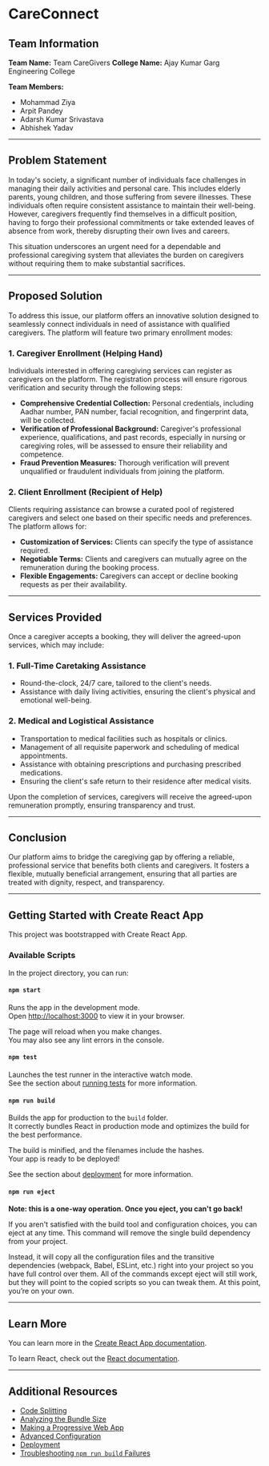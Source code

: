 # CareConnect

## Team Information

**Team Name:** Team CareGivers 
**College Name:** Ajay Kumar Garg Engineering College  

**Team Members:**  
- Mohammad Ziya  
- Arpit Pandey  
- Adarsh Kumar Srivastava
- Abhishek Yadav 

---

## Problem Statement

In today's society, a significant number of individuals face challenges in managing their daily activities and personal care. This includes elderly parents, young children, and those suffering from severe illnesses. These individuals often require consistent assistance to maintain their well-being. However, caregivers frequently find themselves in a difficult position, having to forgo their professional commitments or take extended leaves of absence from work, thereby disrupting their own lives and careers.

This situation underscores an urgent need for a dependable and professional caregiving system that alleviates the burden on caregivers without requiring them to make substantial sacrifices.

---

## Proposed Solution

To address this issue, our platform offers an innovative solution designed to seamlessly connect individuals in need of assistance with qualified caregivers. The platform will feature two primary enrollment modes:

### 1. Caregiver Enrollment (Helping Hand)

Individuals interested in offering caregiving services can register as caregivers on the platform. The registration process will ensure rigorous verification and security through the following steps:

- **Comprehensive Credential Collection:** Personal credentials, including Aadhar number, PAN number, facial recognition, and fingerprint data, will be collected.
- **Verification of Professional Background:** Caregiver's professional experience, qualifications, and past records, especially in nursing or caregiving roles, will be assessed to ensure their reliability and competence.
- **Fraud Prevention Measures:** Thorough verification will prevent unqualified or fraudulent individuals from joining the platform.

### 2. Client Enrollment (Recipient of Help)

Clients requiring assistance can browse a curated pool of registered caregivers and select one based on their specific needs and preferences. The platform allows for:

- **Customization of Services:** Clients can specify the type of assistance required.
- **Negotiable Terms:** Clients and caregivers can mutually agree on the remuneration during the booking process.
- **Flexible Engagements:** Caregivers can accept or decline booking requests as per their availability.

---

## Services Provided

Once a caregiver accepts a booking, they will deliver the agreed-upon services, which may include:

### 1. Full-Time Caretaking Assistance

- Round-the-clock, 24/7 care, tailored to the client's needs.
- Assistance with daily living activities, ensuring the client's physical and emotional well-being.

### 2. Medical and Logistical Assistance

- Transportation to medical facilities such as hospitals or clinics.
- Management of all requisite paperwork and scheduling of medical appointments.
- Assistance with obtaining prescriptions and purchasing prescribed medications.
- Ensuring the client's safe return to their residence after medical visits.

Upon the completion of services, caregivers will receive the agreed-upon remuneration promptly, ensuring transparency and trust.

---

## Conclusion

Our platform aims to bridge the caregiving gap by offering a reliable, professional service that benefits both clients and caregivers. It fosters a flexible, mutually beneficial arrangement, ensuring that all parties are treated with dignity, respect, and transparency.

---

## Getting Started with Create React App

This project was bootstrapped with Create React App.

### Available Scripts

In the project directory, you can run:

#### `npm start`

Runs the app in the development mode.  
Open [http://localhost:3000](http://localhost:3000) to view it in your browser.

The page will reload when you make changes.  
You may also see any lint errors in the console.

#### `npm test`

Launches the test runner in the interactive watch mode.  
See the section about [running tests](https://facebook.github.io/create-react-app/docs/running-tests) for more information.

#### `npm run build`

Builds the app for production to the `build` folder.  
It correctly bundles React in production mode and optimizes the build for the best performance.

The build is minified, and the filenames include the hashes.  
Your app is ready to be deployed!

See the section about [deployment](https://facebook.github.io/create-react-app/docs/deployment) for more information.

#### `npm run eject`

**Note: this is a one-way operation. Once you eject, you can't go back!**

If you aren't satisfied with the build tool and configuration choices, you can eject at any time. This command will remove the single build dependency from your project.

Instead, it will copy all the configuration files and the transitive dependencies (webpack, Babel, ESLint, etc.) right into your project so you have full control over them. All of the commands except eject will still work, but they will point to the copied scripts so you can tweak them. At this point, you’re on your own.

---

## Learn More

You can learn more in the [Create React App documentation](https://facebook.github.io/create-react-app/docs/getting-started).

To learn React, check out the [React documentation](https://reactjs.org/).

---

## Additional Resources

- [Code Splitting](https://facebook.github.io/create-react-app/docs/code-splitting)  
- [Analyzing the Bundle Size](https://facebook.github.io/create-react-app/docs/analyzing-the-bundle-size)  
- [Making a Progressive Web App](https://facebook.github.io/create-react-app/docs/making-a-progressive-web-app)  
- [Advanced Configuration](https://facebook.github.io/create-react-app/docs/advanced-configuration)  
- [Deployment](https://facebook.github.io/create-react-app/docs/deployment)  
- [Troubleshooting `npm run build` Failures](https://facebook.github.io/create-react-app/docs/troubleshooting#npm-run-build-fails-to-minify)

